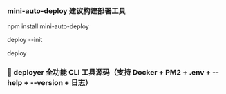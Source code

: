 
### mini-auto-deploy 建议构建部署工具

npm install mini-auto-deploy

deploy --init

deploy

### 📁 deployer 全功能 CLI 工具源码（支持 Docker + PM2 + .env + --help + --version + 日志）
